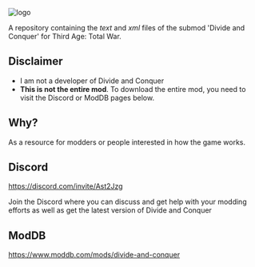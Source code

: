 ![logo](https://i.imgur.com/zOjviHm.png)

A repository containing the *text* and *xml* files of the submod 'Divide and Conquer' for Third Age: Total War.

## Disclaimer
* I am not a developer of Divide and Conquer 
* **This is not the entire mod**. To download the entire mod, you need to visit the Discord or ModDB pages below.

## Why?
As a resource for modders or people interested in how the game works.

## Discord
https://discord.com/invite/Ast2Jzg

Join the Discord where you can discuss and get help with your modding efforts as well as get the latest version of Divide and Conquer

## ModDB
https://www.moddb.com/mods/divide-and-conquer